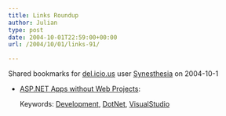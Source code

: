 ```yaml
---
title: Links Roundup
author: Julian
type: post
date: 2004-10-01T22:59:00+00:00
url: /2004/10/01/links-91/

---
```

Shared bookmarks for [del.icio.us][1] user  [Synesthesia][2] on 2004-10-1

  * [ASP.NET Apps without Web Projects][3]:
   
    Keywords: [Development][4], [DotNet][5], [VisualStudio][6]

 [1]: http://del.icio.us/
 [2]: http://del.icio.us/synesthesia
 [3]: http://www.pluralsight.com/fritz/Samples/aspdotnet_without_web_projects.htm "http://www.pluralsight.com/fritz/Samples/aspdotnet_without_web_projects.htm"
 [4]: http://del.icio.us/synesthesia/Development
 [5]: http://del.icio.us/synesthesia/DotNet
 [6]: http://del.icio.us/synesthesia/VisualStudio